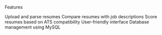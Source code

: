 Features

Upload and parse resumes
Compare resumes with job descriptions
Score resumes based on ATS compatibility
User-friendly interface
Database management using MySQL


